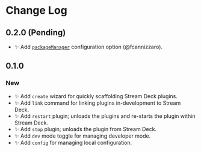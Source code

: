 <!--

## {version}

🚨 Breaking
✨ New
🐞 Fix
♻️ Refactor / Enhance / Update

-->

# Change Log

## 0.2.0 (Pending)

- ✨ Add [`packageManager`](README.md/#packagemanager) configuration option (@fcannizzaro).

## 0.1.0

### New

- ✨ Add `create` wizard for quickly scaffolding Stream Deck plugins.
- ✨ Add `link` command for linking plugins in-development to Stream Deck.
- ✨ Add `restart` plugin; unloads the plugins and re-starts the plugin within Stream Deck.
- ✨ Add `stop` plugin; unloads the plugin from Stream Deck.
- ✨ Add `dev` mode toggle for managing developer mode.
- ✨ Add `config` for managing local configuration.
